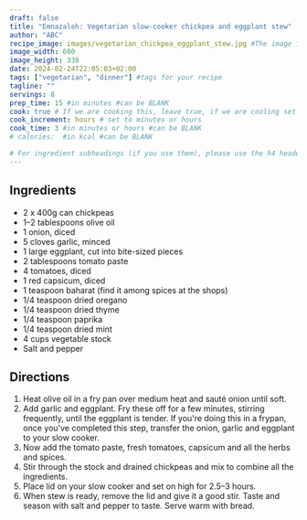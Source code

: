 ```yaml
---
draft: false
title: "Emnazaleh: Vegetarian slow-cooker chickpea and eggplant stew"
author: "ABC"
recipe_image: images/vegetarian_chickpea_eggplant_stew.jpg #The image for your recipe
image_width: 600
image_height: 338
date: 2024-02-24T22:05:03+02:00
tags: ["vegetarian", "dinner"] #tags for your recipe
tagline: ""
servings: 8
prep_time: 15 #in minutes #can be BLANK
cook: true # If we are cooking this, leave true, if we are cooling set to false
cook_increment: hours # set to minutes or hours
cook_time: 3 #in minutes or hours #can be BLANK
# calories:  #in kcal #can be BLANK

# For ingredient subheadings (if you use them), please use the h4 header.  For print view I have those elements targeted
---
```



## Ingredients

- 2 x 400g can chickpeas
- 1–2 tablespoons olive oil
- 1 onion, diced
- 5 cloves garlic, minced
- 1 large eggplant, cut into bite-sized pieces
- 2 tablespoons tomato paste
- 4 tomatoes, diced
- 1 red capsicum, diced
- 1 teaspoon baharat (find it among spices at the shops)
- 1/4 teaspoon dried oregano
- 1/4 teaspoon dried thyme
- 1/4 teaspoon paprika
- 1/4 teaspoon dried mint
- 4 cups vegetable stock
- Salt and pepper

## Directions

1. Heat olive oil in a fry pan over medium heat  and sauté onion until soft. 
2. Add garlic and eggplant. Fry these off for a few minutes, stirring frequently, until the eggplant is tender. If you're doing this in a frypan, once you've completed this step, transfer the onion, garlic and eggplant to your slow cooker.
3. Now add the tomato paste, fresh tomatoes, capsicum and all the herbs and spices.
4. Stir through the stock and drained chickpeas and mix to combine all the ingredients.
5. Place lid on your slow cooker and set on high for 2.5–3 hours.
6. When stew is ready, remove the lid and give it a good stir. Taste and season with salt and pepper to taste. Serve warm with bread.